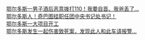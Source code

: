   
[鄂尔多斯一男子酒后恶意拨打110！我要自首、我爸丢了...](http://www.dianyue.me/archives/127/5jmkge4xi0sh3tob/)  
[鄂尔多斯人！奇巴图挂职任团中央书记处书记！](http://www.dianyue.me/archives/127/pgupf5pkrngo4dcw/)  
[鄂尔多斯一大项目开工](http://www.dianyue.me/archives/402/yssux3lp3c046k2c/)  
[鄂尔多斯发生一起伤害致死案，发现此人和此车请报警…](http://www.dianyue.me/archives/402/vm22p4rkl0xf15xs/)